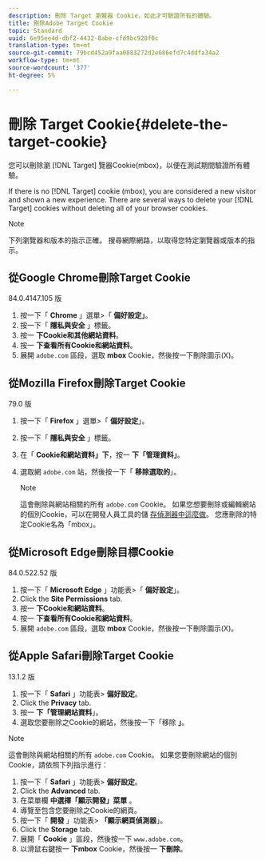 ```yaml
---
description: 刪除 Target 瀏覽器 Cookie，如此才可驗證所有的體驗。
title: 刪除Adobe Target Cookie
topic: Standard
uuid: 6e95ee4d-dbf2-4432-8abe-cfd9bc928f0c
translation-type: tm+mt
source-git-commit: 79bcd452a9faa0883272d2e686efd7c4ddfa34a2
workflow-type: tm+mt
source-wordcount: '377'
ht-degree: 5%

---
```



# 刪除 Target Cookie{#delete-the-target-cookie}

您可以刪除瀏 [!DNL Target] 覽器Cookie(mbox)，以便在測試期間驗證所有體驗。

If there is no [!DNL Target] cookie (mbox), you are considered a new visitor and shown a new experience. There are several ways to delete your [!DNL Target] cookies without deleting all of your browser cookies.

>[!NOTE]
>
>下列瀏覽器和版本的指示正確。 搜尋網際網路，以取得您特定瀏覽器或版本的指示。

## 從Google Chrome刪除Target Cookie

84.0.4147.105 版

1. 按一下「 **Chrome** 」選單>「 **偏好設定」**。
1. 按一下「 **隱私與安全** 」標籤。
1. 按一 **下Cookie和其他網站資料**。
1. 按一 **下查看所有Cookie和網站資料**。
1. 展開 `adobe.com` 區段，選取 **mbox** Cookie，然後按一下刪除圖示(X)。

## 從Mozilla Firefox刪除Target Cookie

79.0 版

1. 按一下「 **Firefox** 」選單>「 **偏好設定**」。
1. 按一下「 **隱私與安全** 」標籤。
1. 在「 **Cookie和網站資料」下**，按一 **下「管理資料」**。
1. 選取網 `adobe.com` 站，然後按一下「 **移除選取的**」。

   >[!NOTE]
   >
   >這會刪除與網站相關的所有 `adobe.com` Cookie。 如果您想要刪除或編輯網站的個別Cookie，可以在開發人員工具的儲 [存偵測器中這麼做](https://developer.mozilla.org/en-US/docs/Tools/Storage_Inspector)。 您應刪除的特定Cookie名為「mbox」。

## 從Microsoft Edge刪除目標Cookie

84.0.522.52 版

1. 按一下「 **Microsoft Edge** 」功能表>「 **偏好設定**」。
1. Click the **Site Permissions** tab.
1. 按一 **下Cookie和網站資料**。
1. 按一 **下查看所有Cookie和網站資料**。
1. 展開 `adobe.com` 區段，選取 **mbox** Cookie，然後按一下刪除圖示(X)。

## 從Apple Safari刪除Target Cookie

13.1.2 版

1. 按一下「 **Safari** 」功能表> **偏好設定**。
1. Click the **Privacy** tab.
1. 按一 **下「管理網站資料**」。
1. 選取您要刪除之Cookie的網站，然後按一下「移除 **」**。

>[!NOTE]
>
>這會刪除與網站相關的所有 `adobe.com` Cookie。 如果您要刪除網站的個別Cookie，請依照下列指示進行：

1. 按一下「 **Safari** 」功能表> **偏好設定**。
1. Click the **Advanced** tab.
1. 在菜單欄 **中選擇「顯示開發」菜單** 。
1. 導覽至包含您要刪除之Cookie的網頁。
1. 按一下「 **開發** 」功能表> **「顯示網頁偵測器**」。
1. Click the **Storage** tab.
1. 展開「 **Cookie** 」區段，然後按一下 `www.adobe.com`。
1. 以滑鼠右鍵按一 **下mbox** Cookie，然後按一 **下刪除**。